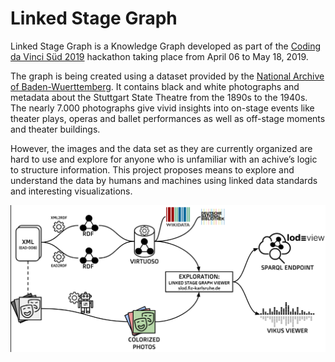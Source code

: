 # Linked Stage Graph

Linked Stage Graph is a Knowledge Graph developed as part of the [Coding da Vinci Süd 2019](https://codingdavinci.de/events/sued/) hackathon taking place from April 06 to May 18, 2019.

The graph is being created using a dataset provided by the [National Archive of Baden-Wuerttemberg](https://www.landesarchiv-bw.de/web). It contains black and white photographs and metadata about the Stuttgart State Theatre from the 1890s to the 1940s. The nearly 7.000 photographs give vivid insights into on-stage events like theater plays, operas and ballet performances as well as off-stage moments and theater buildings. 

However, the images and the data set as they are currently organized are hard to use and explore for anyone who is unfamiliar with an achive’s logic to structure information. This project proposes means to explore and understand the data by humans and machines using linked data standards and interesting visualizations.

![Workflow](img/workflow.png)



